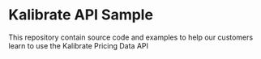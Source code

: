 # Kalibrate API Sample

This repository contain source code and examples to help our customers learn to use the Kalibrate Pricing Data API
